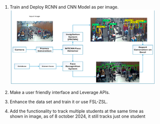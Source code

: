 1. Train and Deploy RCNN and CNN Model as per image.
![alt text](Assets/image.png)

2. Make a user friendly interface and Leverage APIs.

3. Enhance the data set and train it or use FSL-ZSL.

4. Add the functionality to track multiple students at the same time as shown in image, as of 8 october 2024, it still tracks just one student
